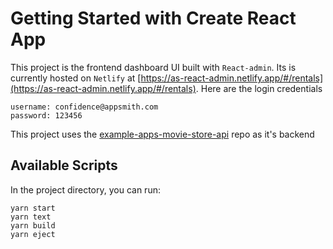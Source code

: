 # Getting Started with Create React App

This project is the frontend dashboard UI built with `React-admin`. Its is currently hosted on `Netlify` at [https://as-react-admin.netlify.app/#/rentals](https://as-react-admin.netlify.app/#/rentals). Here are the login credentials

```
username: confidence@appsmith.com
password: 123456
```

This project uses the [example-apps-movie-store-api](https://github.com/appsmithorg/example-apps-movie-store-api) repo as it's backend

## Available Scripts

In the project directory, you can run:
```
yarn start
yarn text
yarn build
yarn eject
```
